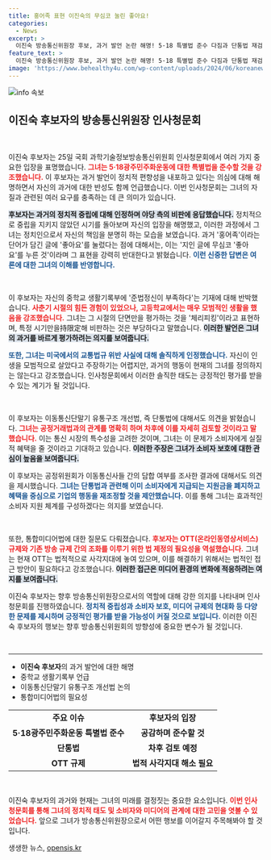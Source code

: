 ```yaml
---
title: 홍어족 표현 이진숙의 무심코 눌린 좋아요!
categories:
  - News
excerpt: >
  이진숙 방송통신위원장 후보, 과거 발언 논란 해명! 5·18 특별법 준수 다짐과 단통법 재검토 의지 밝혀. 정치적 편향성 지적에 반박하며 중립 입장 강조! 클릭하면 내막 확인!
feature_text: >
  이진숙 방송통신위원장 후보, 과거 발언 논란 해명! 5·18 특별법 준수 다짐과 단통법 재검토 의지 밝혀. 정치적 편향성 지적에 반박하며 중립 입장 강조! 클릭하면 내막 확인!
image: 'https://www.behealthy4u.com/wp-content/uploads/2024/06/koreanews.jpg'
---
```


<p><img src="https://www.behealthy4u.com/wp-content/uploads/2024/06/koreanews.jpg" alt="info 속보" /></p>

<h2 data-ke-size="size26">이진숙 후보자의 방송통신위원장 인사청문회</h2>

<p data-ke-size="size16">&nbsp;</p>

<p>이진숙 후보자는 25일 국회 과학기술정보방송통신위원회 인사청문회에서 여러 가지 중요한 입장을 표명했습니다. <b><span style="color: #ee2323;">그녀는 5·18광주민주화운동에 대한 특별법을 준수할 것을 강조했습니다.</span></b> 이 후보자는 과거 발언이 정치적 편향성을 내포하고 있다는 의심에 대해 해명하면서 자신의 과거에 대한 반성도 함께 언급했습니다. 이번 인사청문회는 그녀의 자질과 관련된 여러 요구를 충족하는 데 큰 의미가 있습니다.</p>

<p><b><span style="background-color: #21538527;">후보자는 과거의 정치적 중립에 대해 인정하며 야당 측의 비판에 응답했습니다.</span></b> 정치적으로 중립을 지키지 않았던 시기를 돌아보며 자신의 입장을 해명했고, 이러한 과정에서 그녀는 정치인으로서 자신의 책임을 분명히 하는 모습을 보였습니다. 과거 '홍어족'이라는 단어가 담긴 글에 '좋아요'를 눌렀다는 점에 대해서는, 이는 '지인 글에 무심코 '좋아요'를 누른 것'이라며 그 표현을 강력히 반대한다고 밝혔습니다. <b><span style="color: #1a5490;">이런 신중한 답변은 여론에 대한 그녀의 이해를 반영합니다.</span></b></p>

<p data-ke-size="size16">&nbsp;</p>

<p>이 후보자는 자신의 중학교 생활기록부에 '준법정신이 부족하다'는 기재에 대해 반박했습니다. <b><span style="color: #ee2323;">사춘기 시절의 힘든 경험이 있었으나, 고등학교에서는 매우 모범적인 생활을 했음을 강조했습니다.</span></b> 그녀는 그 시절의 단면만을 평가하는 것을 '체리피킹'이라고 표현하며, 특정 시기만을持限定해 비판하는 것은 부당하다고 말했습니다. <b><span style="background-color: #21538527;">이러한 발언은 그녀의 과거를 바르게 평가하려는 의지를 보여줍니다.</span></b></p>

<p><b><span style="color: #1a5490;">또한, 그녀는 미국에서의 교통법규 위반 사실에 대해 솔직하게 인정했습니다.</span></b> 자신이 인생을 모범적으로 살았다고 주장하기는 어렵지만, 과거의 행동이 현재의 그녀를 정의하지는 않는다고 강조했습니다. 인사청문회에서 이러한 솔직한 태도는 긍정적인 평가를 받을 수 있는 계기가 될 것입니다. </p>

<p data-ke-size="size16">&nbsp;</p>

<p>이 후보자는 이동통신단말기 유통구조 개선법, 즉 단통법에 대해서도 의견을 밝혔습니다. <b><span style="color: #ee2323;">그녀는 공정거래법과의 관계를 명확히 하며 차후에 이를 자세히 검토할 것이라고 말했습니다.</span></b> 이는 통신 시장의 특수성을 고려한 것이며, 그녀는 이 문제가 소비자에게 실질적 혜택을 줄 것이라고 기대하고 있습니다. <b><span style="background-color: #21538527;">이러한 주장은 그녀가 소비자 보호에 대한 관심이 높음을 보여줍니다.</span></b></p>

<p>이 후보자는 공정위원회가 이동통신사들 간의 담합 여부를 조사한 결과에 대해서도 의견을 제시했습니다. <b><span style="color: #1a5490;">그녀는 단통법과 관련해 이미 소비자에게 지급되는 지원금을 폐지하고 혜택을 중심으로 기업의 행동을 재조정할 것을 제안했습니다.</span></b> 이를 통해 그녀는 효과적인 소비자 지원 체계를 구성하겠다는 의지를 보였습니다. </p>

<p data-ke-size="size16">&nbsp;</p>

<p>또한, 통합미디어법에 대한 질문도 다뤄졌습니다. <b><span style="color: #ee2323;">후보자는 OTT(온라인동영상서비스) 규제와 기존 방송 규제 간의 조화를 이루기 위한 법 제정의 필요성을 역설했습니다.</span></b> 그녀는 현재 OTT는 법적적으로 사각지대에 놓여 있으며, 이를 해결하기 위해서는 법적인 접근 방안이 필요하다고 강조했습니다. <b><span style="background-color: #21538527;">이러한 접근은 미디어 환경의 변화에 적응하려는 여지를 보여줍니다.</span></b></p>

<p>이진숙 후보자는 향후 방송통신위원장으로서의 역할에 대해 강한 의지를 나타내며 인사청문회를 진행하였습니다. <b><span style="color: #1a5490;">정치적 중립성과 소비자 보호, 미디어 규제의 현대화 등 다양한 문제를 제시하며 긍정적인 평가를 받을 가능성이 커질 것으로 보입니다.</span></b> 이러한 이진숙 후보자의 행보는 향후 방송통신위원회의 방향성에 중요한 변수가 될 것입니다.</p>

<p data-ke-size="size16">&nbsp;</p>

<hr>

<ul>
    <li><b>이진숙 후보자</b>의 과거 발언에 대한 해명</li>
    <li>중학교 생활기록부 언급</li>
    <li>이동통신단말기 유통구조 개선법 논의</li>
    <li>통합미디어법의 필요성</li>
</ul>

<table style="width: 100%; border-collapse: collapse;">
    <tr>
        <td style="text-align: center; height: 17px;"><b>주요 이슈</b></td>
        <td style="text-align: center; height: 17px;"><b>후보자의 입장</b></td>
    </tr>
    <tr>
        <td style="text-align: center; height: 17px;"><b>5·18광주민주화운동 특별법 준수</b></td>
        <td style="text-align: center; height: 17px;"><b>공감하며 준수할 것</b></td>
    </tr>
    <tr>
        <td style="text-align: center; height: 17px;"><b>단통법</b></td>
        <td style="text-align: center; height: 17px;"><b>차후 검토 예정</b></td>
    </tr>
    <tr>
        <td style="text-align: center; height: 17px;"><b>OTT 규제</b></td>
        <td style="text-align: center; height: 17px;"><b>법적 사각지대 해소 필요</b></td>
    </tr>
</table>

<p data-ke-size="size16">&nbsp;</p>

<p>이진숙 후보자의 과거와 현재는 그녀의 미래를 결정짓는 중요한 요소입니다. <b><span style="color: #ee2323;">이번 인사청문회를 통해 그녀의 정치적 태도 및 소비자와 미디어의 관계에 대한 고민을 엿볼 수 있었습니다.</span></b> 앞으로 그녀가 방송통신위원장으로서 어떤 행보를 이어갈지 주목해봐야 할 것입니다.</p>
생생한 뉴스, <a href="https://opensis.kr" rel="dofollow">opensis.kr</a>


